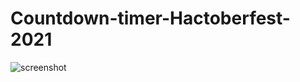 # Countdown-timer-Hactoberfest-2021

<img src="Screenshot 2021-10-10 at 8.25.34 PM.png" alt="screenshot">
